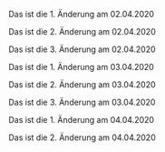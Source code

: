 Das ist die 1. Änderung am 02.04.2020

Das ist die 2. Änderung am 02.04.2020

Das ist die 3. Änderung am 02.04.2020

Das ist die 1. Änderung am 03.04.2020

Das ist die 2. Änderung am 03.04.2020

Das ist die 3. Änderung am 03.04.2020

Das ist die 1. Änderung am 04.04.2020

Das ist die 2. Änderung am 04.04.2020